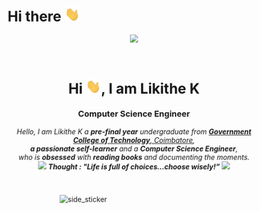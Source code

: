 # Hi there <img src="https://raw.githubusercontent.com/ABSphreak/ABSphreak/master/gifs/Hi.gif" width="30px">

<p align="center">
  <img src="https://s27389.pcdn.co/wp-content/uploads/2019/08/AdobeStock_244675452.jpeg" height="200"/>
</p>
<br>

<h1 align="center">Hi <img src="https://raw.githubusercontent.com/ABSphreak/ABSphreak/master/gifs/Hi.gif" width="30px">, I am Likithe K </h1>
<h3 align="center">Computer Science Engineer</h3>

</p>



<p align="center">
  <em>
    Hello, I am Likithe K a <b>pre-final year</b> undergraduate from <a href="https://gct.ac.in/"> <b>Government College of Technology</b>, Coimbatore</a>, <br>
    <b>a passionate self-learner</b>  and a <b>Computer Science Engineer</b>,<br>who is <b>obsessed</b>
    with <b>reading books</b> and documenting the moments.
  </em> 
  <br>
  <img src="https://media.giphy.com/media/gH3LO09IOiZIqePwv9/giphy.gif" width="50" /> <b><i align="center">Thought : "Life is full of choices…choose wisely!”</i></b> <img src="https://media.giphy.com/media/qjqUcgIyRjsl2/giphy.gif" width="60" />
</p>
<br><br>
<img align="right" width=400px height=400px alt="side_sticker" src="https://media.giphy.com/media/TEnXkcsHrP4YedChhA/giphy.gif" />
